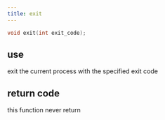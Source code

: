 ```yaml
---
title: exit
---
```

```c
void exit(int exit_code);
```
## use
exit the current process with the specified exit code
## return code
this function never return
